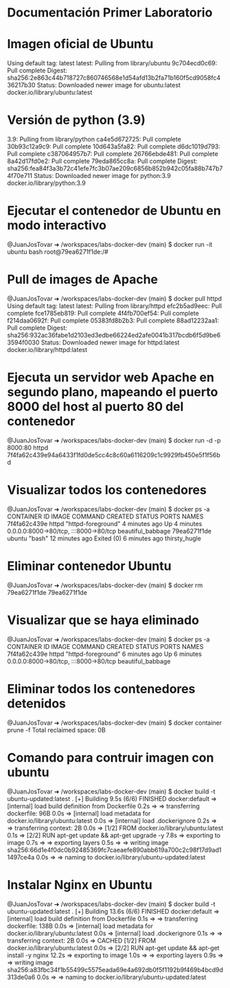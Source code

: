 # Documentación Primer Laboratorio

# Imagen oficial de Ubuntu
Using default tag: latest
latest: Pulling from library/ubuntu
9c704ecd0c69: Pull complete 
Digest: sha256:2e863c44b718727c860746568e1d54afd13b2fa71b160f5cd9058fc436217b30
Status: Downloaded newer image for ubuntu:latest
docker.io/library/ubuntu:latest

# Versión de python (3.9)
3.9: Pulling from library/python
ca4e5d672725: Pull complete 
30b93c12a9c9: Pull complete 
10d643a5fa82: Pull complete 
d6dc1019d793: Pull complete 
c387064957b7: Pull complete 
26766ebde481: Pull complete 
8a42d17fd0e2: Pull complete 
79eda865cc8a: Pull complete 
Digest: sha256:fea84f3a3b72c41efe7fc3b07ae209c6856b852b942c05fa88b747b74f70e711
Status: Downloaded newer image for python:3.9
docker.io/library/python:3.9

# Ejecutar el contenedor de Ubuntu en modo interactivo
@JuanJosTovar ➜ /workspaces/labs-docker-dev (main) $ docker run -it ubuntu bash
root@79ea6271f1de:/#

# Pull de images de Apache
@JuanJosTovar ➜ /workspaces/labs-docker-dev (main) $ docker pull httpd
Using default tag: latest
latest: Pulling from library/httpd
efc2b5ad9eec: Pull complete 
fce1785eb819: Pull complete 
4f4fb700ef54: Pull complete 
f214daa0692f: Pull complete 
05383fd8b2b3: Pull complete 
88ad12232aa1: Pull complete 
Digest: sha256:932ac36fabe1d2103ed3edbe66224ed2afe0041b317bcdb6f5d9be63594f0030
Status: Downloaded newer image for httpd:latest
docker.io/library/httpd:latest

# Ejecuta un servidor web Apache en segundo plano, mapeando el puerto 8000 del host al puerto 80 del contenedor
@JuanJosTovar ➜ /workspaces/labs-docker-dev (main) $ docker run -d -p 8000:80 httpd
7f4fa62c439e94a6433f1fd0de5cc4c8c60a6116209c1c9929fb450e5f1f56bd


# Visualizar todos los contenedores
@JuanJosTovar ➜ /workspaces/labs-docker-dev (main) $ docker ps -a
CONTAINER ID   IMAGE     COMMAND              CREATED          STATUS                     PORTS                                   NAMES
7f4fa62c439e   httpd     "httpd-foreground"   4 minutes ago    Up 4 minutes               0.0.0.0:8000->80/tcp, :::8000->80/tcp   beautiful_babbage
79ea6271f1de   ubuntu    "bash"               12 minutes ago   Exited (0) 6 minutes ago                                           thirsty_hugle


# Eliminar contenedor Ubuntu
@JuanJosTovar ➜ /workspaces/labs-docker-dev (main) $ docker rm 79ea6271f1de
79ea6271f1de

# Visualizar que se haya eliminado
@JuanJosTovar ➜ /workspaces/labs-docker-dev (main) $ docker ps -a
CONTAINER ID   IMAGE     COMMAND              CREATED         STATUS         PORTS                                   NAMES
7f4fa62c439e   httpd     "httpd-foreground"   6 minutes ago   Up 6 minutes   0.0.0.0:8000->80/tcp, :::8000->80/tcp   beautiful_babbage

# Eliminar todos los contenedores detenidos
@JuanJosTovar ➜ /workspaces/labs-docker-dev (main) $ docker container prune -f
Total reclaimed space: 0B

# Comando para contruir imagen con ubuntu
@JuanJosTovar ➜ /workspaces/labs-docker-dev (main) $ docker build -t ubuntu-updated:latest .
[+] Building 9.5s (6/6) FINISHED                                                                            docker:default
 => [internal] load build definition from Dockerfile                                                                  0.2s
 => => transferring dockerfile: 96B                                                                                   0.0s
 => [internal] load metadata for docker.io/library/ubuntu:latest                                                      0.0s
 => [internal] load .dockerignore                                                                                     0.2s
 => => transferring context: 2B                                                                                       0.0s
 => [1/2] FROM docker.io/library/ubuntu:latest                                                                        0.1s
 => [2/2] RUN apt-get update && apt-get upgrade -y                                                                    7.8s
 => exporting to image                                                                                                0.7s
 => => exporting layers                                                                                               0.5s
 => => writing image sha256:66d1e4f0dc0b92485369fc7caeaefe890abb619a700c2c98f17d9ad11497ce4a                          0.0s
 => => naming to docker.io/library/ubuntu-updated:latest

# Instalar Nginx en Ubuntu
 @JuanJosTovar ➜ /workspaces/labs-docker-dev (main) $ docker build -t ubuntu-updated:latest .
[+] Building 13.6s (6/6) FINISHED                                                                           docker:default
 => [internal] load build definition from Dockerfile                                                                  0.1s
 => => transferring dockerfile: 138B                                                                                  0.0s
 => [internal] load metadata for docker.io/library/ubuntu:latest                                                      0.0s
 => [internal] load .dockerignore                                                                                     0.1s
 => => transferring context: 2B                                                                                       0.0s
 => CACHED [1/2] FROM docker.io/library/ubuntu:latest                                                                 0.0s
 => [2/2] RUN apt-get update && apt-get install -y nginx                                                             12.2s
 => exporting to image                                                                                                1.0s
 => => exporting layers                                                                                               0.9s
 => => writing image sha256:a83fbc34f1b55499c5575eada69e4a692db0f5f1192b9f469b4bcd9d313de0a6                          0.0s
 => => naming to docker.io/library/ubuntu-updated:latest 